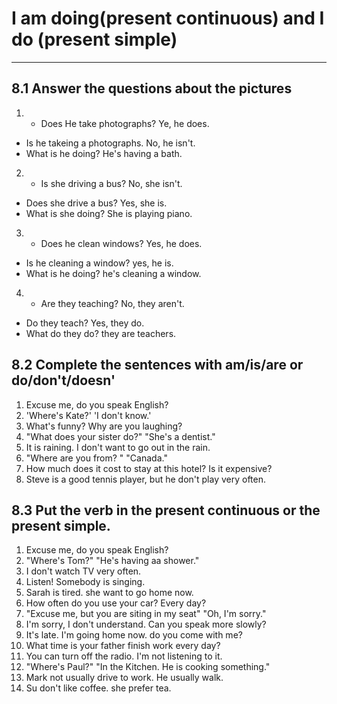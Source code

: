 # I am doing(present continuous) and I do (present simple)
---
## 8.1 Answer the questions about the pictures
1.  * Does He take photographs? Ye, he does.
  * Is he takeing a photographs. No, he isn't.
  * What is he doing? He's having a bath.

2. * Is she driving a bus? No, she isn't.
  * Does she drive a bus? Yes, she is.
  * What is she doing? She is playing piano.

3. * Does he clean windows? Yes, he does.
  * Is he cleaning a window? yes, he is.
  * What is he doing? he's cleaning a window.

4. * Are they teaching? No, they aren't.
  * Do they teach? Yes, they do.
  * What do they do? they are teachers.

## 8.2 Complete the sentences with am/is/are or do/don't/doesn'
1. Excuse me, do you speak English?
2. 'Where's Kate?' 'I don't know.'
3. What's funny? Why are you laughing?
4. "What does your sister do?" "She's a dentist."
5. It is raining. I don't want to go out in the rain.
6. "Where are you from? " "Canada."
7. How much does it cost to stay at this hotel? Is it expensive?
8. Steve is a good tennis player, but he don't play very often.

## 8.3 Put the verb in the present continuous or the present simple.
1. Excuse me, do you speak English?
2. "Where's Tom?" "He's having aa shower."
3. I don't watch TV very often.
4. Listen! Somebody is singing.
5. Sarah is tired. she want to go home now.
6. How often do you use your car? Every day?
7. "Excuse me, but you are siting in my seat" "Oh, I'm sorry."
8. I'm sorry, I don't understand. Can you speak more slowly?
9. It's late. I'm going home now. do you come with me?
10. What time is your father finish work every day?
11. You can turn off the radio. I'm not listening to it.
12. "Where's Paul?" "In the Kitchen. He is cooking something."
13. Mark not usually drive to work. He usually walk.
14. Su don't like coffee. she prefer tea.
